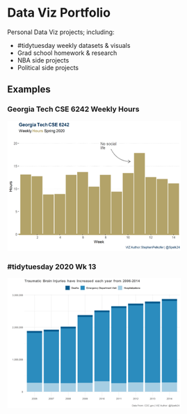 # Data Viz Portfolio

Personal Data Viz projects; including:

- #tidytuesday weekly datasets &amp; visuals
- Grad school homework & research
- NBA side projects
- Political side projects

## Examples

### Georgia Tech CSE 6242 Weekly Hours

<img src="GT-Weekly School Hours/DVAWeeklyHours.png" width="400" height="300" />

### #tidytuesday 2020 Wk 13

<img src="tidytuesday/2020/Wk13/tbi_by_year.png" width="400" height="300" />
